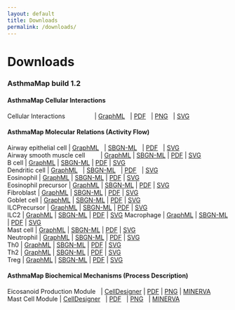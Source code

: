 ```yaml
---
layout: default
title: Downloads
permalink: /downloads/
---
```


# Downloads

### AsthmaMap build 1.2

<!--AsthmaMap Cellular Interactions | [GraphML](/images/ci/AsthmaMapCI-V1.2.02-red.graphml) | [PDF](/images/ci/AsthmaMapCI-V1.2.02-red.pdf) | [PNG](/images/ci/AsthmaMapCI-V1.2.02-red.png) | [SVG](/images/ci/AsthmaMapCI-V1.2.02-red.svg) | [PowerPoint](/images/ci/AsthmaMapCI-V1.2.02-red.pptx)-->

#### AsthmaMap Cellular Interactions 

Cellular Interactions &nbsp; &nbsp; &nbsp; &nbsp; &nbsp; &nbsp; &nbsp; &nbsp; | [GraphML](/images/ci/AsthmaMapCI-V1.1.graphml) &nbsp; | [PDF](/images/ci/AsthmaMapCI-V1.1.pdf) &nbsp; | [PNG](/images/ci/AsthmaMapCI-V1.1.png) &nbsp; | [SVG](/images/ci/AsthmaMapCI-V1.1.svg)  

#### AsthmaMap Molecular Relations (Activity Flow)

Airway epithelial cell | [GraphML](/images/af/F002-AirwayEpithelialCell.graphml) &nbsp; | [SBGN-ML](/images/af/F002-AirwayEpithelialCell-SBGNv02.sbgn) &nbsp; | [PDF](/images/af/F002-AirwayEpithelialCell.pdf) &nbsp; | [SVG](/images/af/F002-AirwayEpithelialCell.svg)  
Airway smooth muscle cell &nbsp; &nbsp; &nbsp; &nbsp; | [GraphML](/images/af/F015-AirwaySmoothMuscleCell.graphml) | [SBGN-ML](/images/af/F015-AirwaySmoothMuscleCell-SBGNv02.sbgn) | [PDF](/images/af/F015-AirwaySmoothMuscleCell.pdf) | [SVG](/images/af/F015-AirwaySmoothMuscleCell.svg)  
B cell | [GraphML](/images/af/F008-BCell.graphml) | [SBGN-ML](/images/af/F008-BCell-SBGNv02.sbgn) | [PDF](/images/af/F008-BCell.pdf) | [SVG](/images/af/F008-BCell.svg)  
Dendritic cell | [GraphML](/images/af/F001-DendriticCell.graphml) &nbsp; | [SBGN-ML](/images/af/F001-DendriticCell-SBGNv02.sbgn) &nbsp; | [PDF](/images/af/F001-DendriticCell.pdf) &nbsp; | [SVG](/images/af/F001-DendriticCell.svg)  
Eosinophil | [GraphML](/images/af/F011-Eosinophil.graphml) | [SBGN-ML](/images/af/F011-Eosinophil-SBGNv02.sbgn) | [PDF](/images/af/F011-Eosinophil.pdf) | [SVG](/images/af/F011-Eosinophil.svg)  
Eosinophil precursor | [GraphML](/images/af/F010-EosinophilPrecursor.graphml) | [SBGN-ML](/images/af/F010-EosinophilPrecursor-SBGNv02.sbgn) | [PDF](/images/af/F010-EosinophilPrecursor.pdf) | [SVG](/images/af/F010-EosinophilPrecursor.svg)  
Fibroblast | [GraphML](/images/af/F014-Fibroblast.graphml) | [SBGN-ML](/images/af/F014-Fibroblast-SBGNv02.sbgn) | [PDF](/images/af/F014-Fibroblast.pdf) | [SVG](/images/af/F014-Fibroblast.svg)  
Goblet cell | [GraphML](/images/af/F016-GobletCell.graphml) | [SBGN-ML](/images/af/F016-GobletCell-SBGNv02.sbgn) | [PDF](/images/af/F016-GobletCell.pdf) | [SVG](/images/af/F016-GobletCell.svg)  
ILCPrecursor | [GraphML](/images/af/F006-ILCPrecursor.graphml) | [SBGN-ML](/images/af/F006-ILCPrecursor-SBGNv02.sbgn) | [PDF](/images/af/F006-ILCPrecursor.pdf) | [SVG](/images/af/F006-ILCPrecursor.svg)  
ILC2 | [GraphML](/images/af/F007-ILC2.graphml) | [SBGN-ML](/images/af/F007-ILC2-SBGNv02.sbgn) | [PDF](/images/af/F007-ILC2.pdf) | [SVG](/images/af/F007-ILC2.svg) 
Macrophage | [GraphML](/images/af/F009-Macrophage.graphml) | [SBGN-ML](/images/af/F009-Macrophage-SBGNv02.sbgn) | [PDF](/images/af/F009-Macrophage.pdf) | [SVG](/images/af/F009-Macrophage.svg)  
Mast cell | [GraphML](/images/af/F012-MastCell.graphml) | [SBGN-ML](/images/af/F012-MastCell-SBGNv02.sbgn) | [PDF](/images/af/F012-MastCell.pdf) | [SVG](/images/af/F012-MastCell.svg)  
Neutrophil | [GraphML](/images/af/F013-Neutrophil.graphml) | [SBGN-ML](/images/af/F013-Neutrophil-SBGNv02.sbgn) | [PDF](/images/af/F013-Neutrophil.pdf) | [SVG](/images/af/F013-Neutrophil.svg)  
Th0 | [GraphML](/images/af/F003-Th0.graphml) | [SBGN-ML](/images/af/F003-Th0-SBGNv02.sbgn) | [PDF](/images/af/F003-Th0.pdf) | [SVG](/images/af/F003-Th0.svg)  
Th2 | [GraphML](/images/af/F004-Th2.graphml) | [SBGN-ML](/images/af/F004-Th2-SBGNv02.sbgn) | [PDF](/images/af/F004-Th2.pdf) | [SVG](/images/af/F004-Th2.svg)  
Treg | [GraphML](/images/af/F005-Treg.graphml) | [SBGN-ML](/images/af/F005-Treg-SBGNv02.sbgn) | [PDF](/images/af/F005-Treg.pdf) | [SVG](/images/af/F005-Treg.svg) 

#### AsthmaMap Biochemical Mechanisms (Process Description)

Eicosanoid Production Module &nbsp; | [CellDesigner](/images/pd/EicosanoidModule-0.0.42.xml) | [PDF](/images/pd/EicosanoidModule-0.0.42.pdf) | [PNG](/images/pd/EicosanoidModule-0.0.42.png) | [MINERVA](http://asthma.uni.lu/minerva/index.xhtml?id=AA_V42_SBGN&x=2050&y=1050&zoom=4)  
Mast Cell Module | [CellDesigner](/images/pd/MastCellModule-0.0.40.xml) &nbsp; | [PDF](/images/pd/MastCellModule-0.0.40.pdf) &nbsp; | [PNG](/images/pd/MastCellModule-0.0.40.png) &nbsp; | [MINERVA](http://asthma.uni.lu/minerva/index.xhtml?id=mast_cell&x=11680&y=2300&zoom=6)  

<!--Eosinophil Module | [CellDesigner](/images/pd/EosinophilModule-0.0.40.xml) | [PDF](/images/pd/EosinophilModule-0.0.40.pdf) | [PNG](/images/pd/EosinophilModule-0.0.40.png)-->
